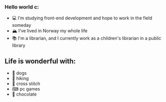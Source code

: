 ### Hello world c:

- 💻 I’m studying front-end development and hope to work in the field someday
- 🏔 I've lived in Norway my whole life
- 📚 I'm a librarian, and I currently work as a children's librarian in a public library


## Life is wonderful with:
- 🐶 dogs
- 🥾 hiking
- 🧵 cross stitch
- ⌨ pc games
- 🍫 chocolate

